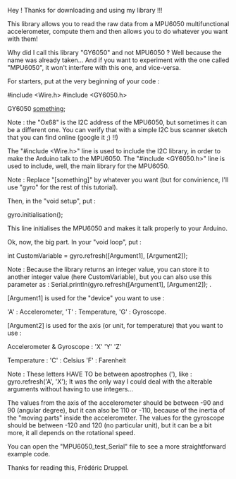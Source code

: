 Hey !
Thanks for downloading and using my library !!!

This library allows you to read the raw data from a MPU6050 multifunctional accelerometer,
compute them and then allows you to do whatever you want with them!

Why did I call this library "GY6050" and not MPU6050 ?
Well because the name was already taken... And if you want
to experiment with the one called "MPU6050", it won't interfere
with this one, and vice-versa.


For starters, put at the very beginning of your code : 

#include <Wire.h>
#include <GY6050.h>

GY6050 [something](0x68);

Note : the "Ox68" is the I2C address of the MPU6050, but sometimes it can be a different one.
You can verify that with a simple I2C bus scanner sketch that you can find online (google it ;) !!)

The "#include <Wire.h>" line is used to include the I2C library, in order to make the Arduino talk to the
MPU6050. The "#include <GY6050.h>" line is used to include, well, the main library for the MPU6050.

Note : Replace "[something]" by whatever you want (but for convinience, I'll use "gyro" for the rest of this tutorial).

Then, in the "void setup", put : 

gyro.initialisation();

This line initialises the MPU6050 and makes it talk properly to your Arduino.

Ok, now, the big part.
In your "void loop", put : 

int CustomVariable = gyro.refresh([Argument1], [Argument2]);

Note : Because the library returns an integer value, you can store it to another integer value (here CustomVariable),
       but you can also use this parameter as : Serial.println(gyro.refresh([Argument1], [Argument2]); .

[Argument1] is used for the "device" you want to use : 

'A' : Accelerometer,
'T' : Temperature, 
'G' : Gyroscope.

[Argument2] is used for the axis (or unit, for temperature) that you want to use : 

Accelerometer & Gyroscope :
'X'
'Y'
'Z'

Temperature : 
'C' : Celsius
'F' : Farenheit


Note : These letters HAVE TO be between apostrophes ('), like : gyro.refresh('A', 'X');
       It was the only way I could deal with the alterable arguments without having to use integers...

The values from the axis of the accelerometer should be between -90 and 90 (angular degree), but it can also be 110 or -110,
because of the inertia of the "moving parts" inside the accelerometer.
The values for the gyroscope should be between -120 and 120 (no particular unit), but it can be a bit more, it all depends on the rotational speed.

 
You can open the "MPU6050_test_Serial" file to see a more straightforward example code.

Thanks for reading this,
Frédéric Druppel.


